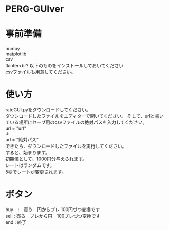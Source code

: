 # PERG-GUIver
# 事前準備
numpy<br>
matplotlib<br>
csv<br>
tkinter<br?
以下のものをインストールしておいてください<br>
csvファイルも用意してください。
# 使い方
rateGUI.pyをダウンロードしてください。<br>
ダウンロードしたファイルをエディターで開いてください。
そして、urlと書いている場所にセーブ用のcsvファイルの絶対パスを入力してください。<br>
url = "url"<br>
    ↓<br>
url = "絶対パス"<br>
できたら、ダウンロードしたファイルを実行してください。<br>
すると、始まります。<br>
初期値として、1000円分与えられます。<br>
レートはランダムです。<br>
5秒でレートが変更されます。<br>
# ボタン
buy　:　買う　円からプレ 100円づつ変換です　<br>
sell : 売る　プレから円　100プレづつ変換です<br>
end : 終了
